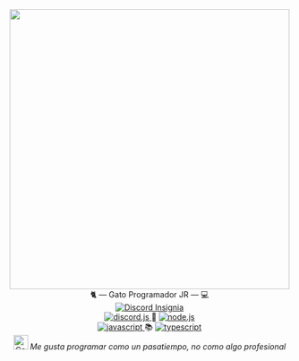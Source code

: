 <div id="header" align="center">
  <img src="https://media.giphy.com/media/sMkZVgXgiFx7O/giphy.gif" width="500"/>
</div>

<div id="Tags" align="center">
🐈 — Gato Programador JR — 💻
</div>

<div id="Insignias" align="center">
  <a href="https://discord.com/">
    <img src="https://img.shields.io/badge/Discord-Jyn%238785-6F6CFF?logo_color=white&logo=Discord&style=for-the-badge" alt="Discord Insignia"/>
  </a>
</div>

<div id="Area" align="center">
  <a href="https://discord.js.org/#/">
    <img src="https://img.shields.io/badge/Discord.js-6F6CFF?logo=Discord&logoColor=white&style=flat" alt="discord.js"/>
  </a>
  🔗
  <a href="https://nodejs.org/es/">
    <img src="https://img.shields.io/badge/Node.js-43853D?logo=node.js&logoColor=white&style=flat" alt="node.js"/>
  </a>
</div>

<div id="Lenguajes" align="center">
  <a href="https://es.wikipedia.org/wiki/JavaScript">
    <img src="https://img.shields.io/badge/JavaScript-EFD81D?logo=javascript&logoColor=white&style=flat" alt="javascript"/>
  </a>
  📚
  <a href="https://www.typescriptlang.org/">
    <img src="https://img.shields.io/badge/TypeScript-2F74C0?logo=typescript&logoColor=white&style=flat" alt="typescript"/>
  </a>
</div>

<div id="Mensaje" align="center">
  <img src="https://cdn.discordapp.com/emojis/587999111027097601.png?" alt="Cat Thumbsup" height=26 width=26 />
  <i>Me gusta programar como un pasatiempo, no como algo profesional</i>
</div>
